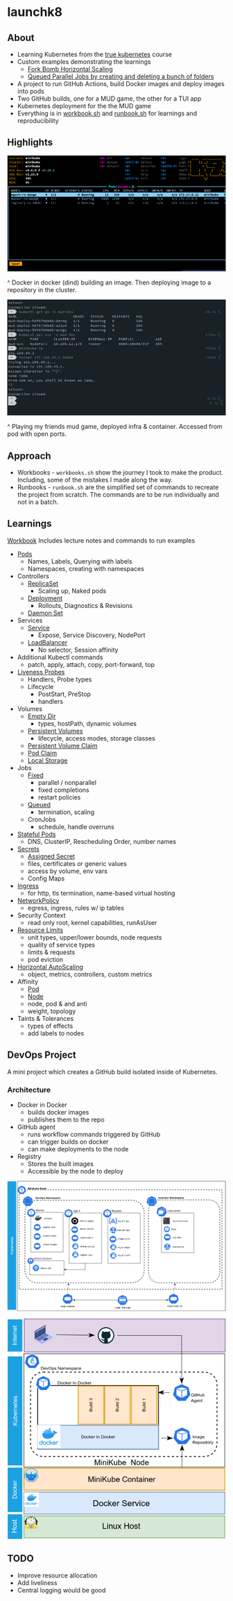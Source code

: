 # launchk8

## About

- Learning Kubernetes from the [true kubernetes](true-kubernetes.com) course
- Custom examples demonstrating the learnings 
  - [Fork Bomb Horizontal Scaling](https://github.com/tamaw/launchk8/blob/main/learnings/examples/hpa.yaml)
  - [Queued Parallel Jobs by creating and deleting a bunch of folders](https://github.com/tamaw/launchk8/blob/main/learnings/examples/job-queue.yaml) 
- A project to run GitHub Actions, build Docker images and deploy images into pods
- Two GitHub builds, one for a MUD game, the other for a TUI app
- Kubernetes deployment for the the MUD game
- Everything is in [workbook.sh](https://github.com/tamaw/launchk8/blob/main/devops/workbook.sh) and [runbook.sh](https://github.com/tamaw/launchk8/blob/main/devops/runbook.sh) for learnings and reproducibility 

## Highlights

![](https://raw.githubusercontent.com/tamaw/launchk8/main/diagrams/devops.png)

^ Docker in docker (dind) building an image. Then deploying image to a repository in the cluster.

![](https://raw.githubusercontent.com/tamaw/launchk8/main/diagrams/mud-working.png)

^ Playing my friends mud game, deployed infra & container. Accessed from pod with open ports.

## Approach

- Workbooks - `workbooks.sh` show the journey I took to make the product. Including, some of the mistakes I made along the way.
- Runbooks - `runbook.sh` are the simplified set of commands to recreate the project from scratch. The commands are to be run individually and not in a batch.

## Learnings

[Workbook](https://github.com/tamaw/launchk8/blob/main/learnings/truekubes.sh) Includes lecture notes and commands to run examples

- [Pods](https://github.com/tamaw/launchk8/blob/main/learnings/examples/example-pods.yaml)
  - Names, Labels, Querying with labels
  - Namespaces, creating with namespaces
- Controllers
  - [ReplicaSet](https://github.com/tamaw/launchk8/blob/main/learnings/examples/replica.yaml)
    - Scaling up, Naked pods
  - [Deployment](https://github.com/tamaw/launchk8/blob/main/learnings/examples/deployment.yaml)
    - Rollouts, Diagnostics & Revisions
  - [Daemon Set](https://github.com/tamaw/launchk8/blob/main/learnings/examples/daemonset.yaml)
- Services
  - [Service](https://github.com/tamaw/launchk8/blob/main/learnings/examples/service.yaml)
    - Expose, Service Discovery, NodePort
  - [LoadBalancer](https://github.com/tamaw/launchk8/blob/main/learnings/examples/loadbalancer.yaml)
    - No selector, Session affinity
- Additional Kubectl commands
  - patch, apply, attach, copy, port-forward, top
- [Liveness Probes](https://github.com/tamaw/launchk8/blob/main/learnings/examples/liveness-pod.yaml)
  - Handlers, Probe types
  - Lifecycle
    - PostStart, PreStop
    - handlers
- Volumes
  - [Empty Dir](https://github.com/tamaw/launchk8/blob/main/learnings/examples/vol-pod.yaml)
    - types, hostPath, dynamic volumes
  - [Persistent Volumes](https://github.com/tamaw/launchk8/blob/main/learnings/examples/pv.yaml)
    - lifecycle, access modes, storage classes
  - [Persistent Volume Claim](https://github.com/tamaw/launchk8/blob/main/learnings/examples/pvclaim.yaml)
  - [Pod Claim](https://github.com/tamaw/launchk8/blob/main/learnings/examples/pvclaim-pod.yaml)
  - [Local Storage](https://github.com/tamaw/launchk8/blob/main/learnings/examples/local-storage.yaml)
- Jobs
  - [Fixed](https://github.com/tamaw/launchk8/blob/main/learnings/examples/job-fixed.yaml)
    - parallel / nonparallel
    - fixed completions
    - restart policies
  - [Queued](https://github.com/tamaw/launchk8/blob/main/learnings/examples/job-queue.yaml)
    - termination, scaling
  - CronJobs
    - schedule, handle overruns
- [Stateful Pods](https://github.com/tamaw/launchk8/blob/main/learnings/examples/stateful-pod.yaml)
  - DNS, ClusterIP, Rescheduling Order, number names
- [Secrets](https://github.com/tamaw/launchk8/blob/main/learnings/examples/secret.yaml)
  - [Assigned Secret](https://github.com/tamaw/launchk8/blob/main/learnings/examples/secret-pod.yaml)
  - files, certificates or generic values
  - access by volume, env vars
  - Config Maps
- [Ingress](https://github.com/tamaw/launchk8/blob/main/learnings/examples/ingress-demo.yaml)
  - for http, tls termination, name-based virtual hosting
- [NetworkPolicy](https://github.com/tamaw/launchk8/blob/main/learnings/examples/network-policy.yaml)
  - egress, ingress, rules w/ ip tables
- Security Context
  - read only root, kernel capabilities, runAsUser
- [Resource Limits](https://github.com/tamaw/launchk8/blob/main/learnings/examples/limit-range.yaml)
  - unit types, upper/lower bounds, node requests
  - quality of service types
  - limits & requests
  - pod eviction
- [Horizontal AutoScaling](https://github.com/tamaw/launchk8/blob/main/learnings/examples/hpa.yaml)
  - object, metrics, controllers, custom metrics
- Affinity
  - [Pod](https://github.com/tamaw/launchk8/blob/main/learnings/examples/pod-affinity.yaml)
  - [Node](https://github.com/tamaw/launchk8/blob/main/learnings/examples/affinity.yaml)
  - node, pod & and anti
  - weight, topology
- Taints & Tolerances
  - types of effects
  - add labels to nodes

## DevOps Project

A mini project which creates a GitHub build isolated inside of Kubernetes.

### Architecture

- Docker in Docker
  - builds docker images
  - publishes them to the repo
- GitHub agent
  - runs workflow commands triggered by GitHub
  - can trigger builds on docker
  - can make deployments to the node
- Registry
  - Stores the built images
  - Accessible by the node to deploy

![](https://raw.githubusercontent.com/tamaw/launchk8/main/diagrams/infra%20layout.png)

![](https://raw.githubusercontent.com/tamaw/launchk8/main/diagrams/stack.png)

## TODO

- Improve resource allocation
- Add liveliness
- Central logging would be good
